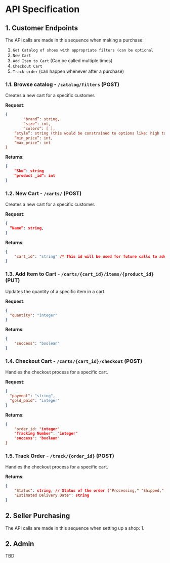 # API Specification

## 1. Customer Endpoints

The API calls are made in this sequence when making a purchase:
1. `Get Catalog of shoes with appropriate filters (can be optional`
2. `New Cart`
3. `Add Item to Cart` (Can be called multiple times)
4. `Checkout Cart`
5. `Track order` (can happen whenever after a purchase)

### 1.1. Browse catalog - `/catalog/filters` (POST)

Creates a new cart for a specific customer.

**Request**:

```json
{
    	"brand”: string,
    	“size”: int,
    	“colors”: [ ],
	“style”: string (this would be constrained to options like: high tops, low, mid, etc)
	“min_price”: int,
	“max_price”: int
}
```

**Returns**:

```json
{
    “Sku”: string
    “product _id”: int
}
```

### 1.2. New Cart - `/carts/` (POST)

Creates a new cart for a specific customer.

**Request**:

```json
{
  “Name”: string,
}
```

**Returns**:

```json
{
    "cart_id": "string" /* This id will be used for future calls to add items and checkout */
}
```

### 1.3. Add Item to Cart - `/carts/{cart_id}/items/{product_id}` (PUT)

Updates the quantity of a specific item in a cart. 

**Request**:

```json
{
  "quantity": "integer"
}
```

**Returns**:

```json
{
    "success": "boolean"
}
```

### 1.4. Checkout Cart - `/carts/{cart_id}/checkout` (POST)

Handles the checkout process for a specific cart.

**Request**:

```json
{
  "payment": "string",
  "gold_paid": "integer"
}
```

**Returns**:

```json
{
    "order_id: "integer"
    "Tracking Number": "integer" 
    "success": "boolean"
}
```

### 1.5. Track Order - `/track/{order_id}` (POST)

Handles the checkout process for a specific cart.

**Returns**:

```json
{
    "Status": string, // Status of the order ("Processing," "Shipped," "Out for Delivery," "Delivered")
    "Estimated Delivery Date": string
}
```

## 2. Seller Purchasing

The API calls are made in this sequence when setting up a shop:
1. 

## 2. Admin
TBD
